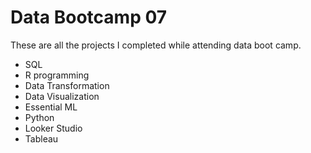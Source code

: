 # Data Bootcamp 07
These are all the projects I completed while attending data boot camp. 

- SQL
- R programming
- Data Transformation
- Data Visualization
- Essential ML
- Python
- Looker Studio
- Tableau
